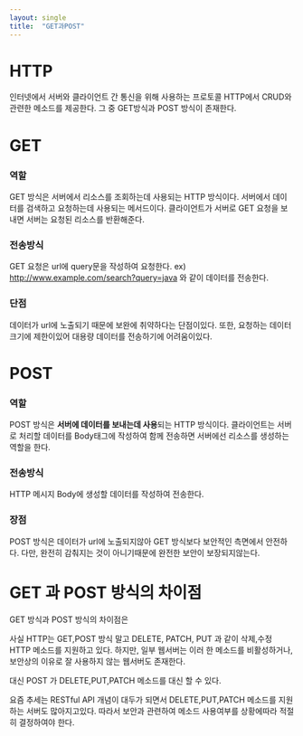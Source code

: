 ```yaml
---
layout: single
title:  "GET과POST"
---
```


# HTTP 
인터넷에서 서버와 클라이언트 간 통신을 위해 사용하는 프로토콜 
HTTP에서 CRUD와 관련한 메소드를 제공한다. 그 중 GET방식과 POST 방식이 존재한다.

# GET

### 역할
GET 방식은 서버에서 리소스를 조회하는데 사용되는 HTTP 방식이다. 서버에서 데이터를 검색하고 요청하는데 사용되는 메서드이다.
클라이언트가 서버로 GET 요청을 보내면 서버는 요청된 리소스를 반환해준다.

### 전송방식
GET 요청은 url에 query문을 작성하여 요청한다. 
ex) http://www.example.com/search?query=java 와 같이 데이터를 전송한다.


### 단점
데이터가 url에 노출되기 때문에 보완에 취약하다는 단점이있다.
또한, 요청하는 데이터 크기에 제한이있어 대용량 데이터를 전송하기에 어려움이있다.

# POST

### 역할
POST 방식은 <b>서버에 데이터를 보내는데 사용</b>되는 HTTP 방식이다.
클라이언트는 서버로 처리할 데이터를 Body태그에 작성하여 함께 전송하면 서버에선 리소스를 생성하는 역할을 한다.

### 전송방식
HTTP 메시지 Body에 생성할 데이터를 작성하여 전송한다.

### 장점
POST 방식은 데이터가 url에 노출되지않아 GET 방식보다 보안적인 측면에서 안전하다. 다만, 완전히 감춰지는 것이 아니기때문에 완전한 보안이 보장되지않는다.


# GET 과 POST 방식의 차이점
GET 방식과 POST 방식의 차이점은

사실 HTTP는 GET,POST 방식 말고 DELETE, PATCH, PUT 과 같이 삭제,수정 HTTP 메소드를 지원하고 있다. 하지만, 일부 웹서버는 이러 한 메소드를 비활성하거나, 보안상의 이유로 잘 사용하지 않는 웹서버도 존재한다.

대신 POST 가 DELETE,PUT,PATCH 메소드를 대신 할 수 있다.

요즘 추세는 RESTful API 개념이 대두가 되면서 DELETE,PUT,PATCH 메소드를 지원하는 서버도 많아지고있다. 따라서 보안과 관련하여 메소드 사용여부를 상황에따라 적절히 결정하여야 한다.


